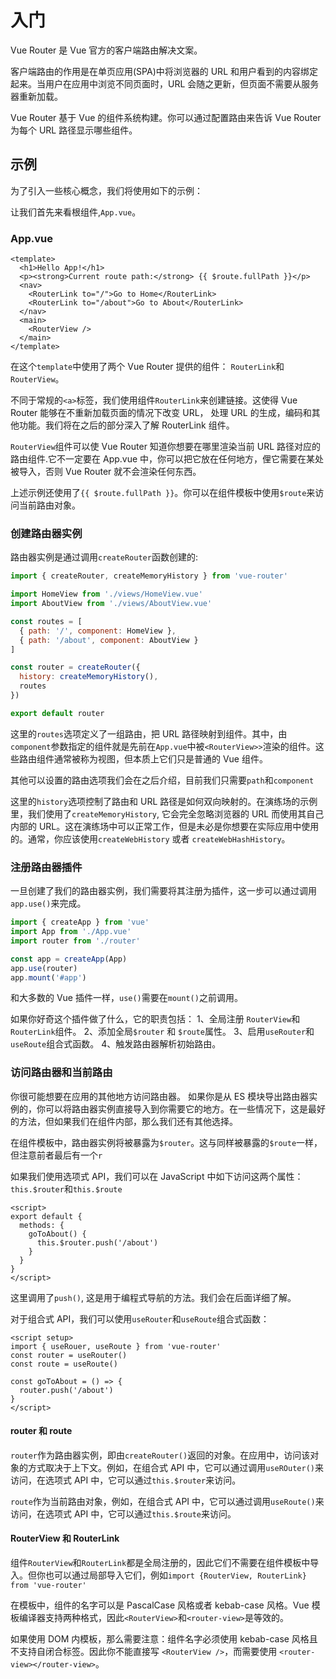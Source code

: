 # 入门

Vue Router 是 Vue 官方的客户端路由解决文案。

客户端路由的作用是在单页应用(SPA)中将浏览器的 URL 和用户看到的内容绑定起来。当用户在应用中浏览不同页面时，URL 会随之更新，但页面不需要从服务器重新加载。

Vue Router 基于 Vue 的组件系统构建。你可以通过配置路由来告诉 Vue Router 为每个 URL 路径显示哪些组件。

## 示例

为了引入一些核心概念，我们将使用如下的示例：

让我们首先来看根组件,`App.vue`。

### App.vue

```vue
<template>
  <h1>Hello App!</h1>
  <p><strong>Current route path:</strong> {{ $route.fullPath }}</p>
  <nav>
    <RouterLink to="/">Go to Home</RouterLink>
    <RouterLink to="/about">Go to About</RouterLink>
  </nav>
  <main>
    <RouterView />
  </main>
</template>
```

在这个`template`中使用了两个 Vue Router 提供的组件： `RouterLink`和`RouterView`。

不同于常规的`<a>`标签，我们使用组件`RouterLink`来创建链接。这使得 Vue Router 能够在不重新加载页面的情况下改变 URL， 处理 URL 的生成，编码和其他功能。我们将在之后的部分深入了解 RouterLink 组件。

`RouterView`组件可以使 Vue Router 知道你想要在哪里渲染当前 URL 路径对应的路由组件.它不一定要在 App.vue 中，你可以把它放在任何地方，俚它需要在某处被导入，否则 Vue Router 就不会渲染任何东西。

上述示例还使用了`{{ $route.fullPath }}`。你可以在组件模板中使用`$route`来访问当前路由对象。

### 创建路由器实例

路由器实例是通过调用`createRouter`函数创建的:

```js
import { createRouter, createMemoryHistory } from 'vue-router'

import HomeView from './views/HomeView.vue'
import AboutView from './views/AboutView.vue'

const routes = [
  { path: '/', component: HomeView },
  { path: '/about', component: AboutView }
]

const router = createRouter({
  history: createMemoryHistory(),
  routes
})

export default router
```

这里的`routes`选项定义了一组路由，把 URL 路径映射到组件。其中，由`component`参数指定的组件就是先前在`App.vue`中被`<RouterView>>`渲染的组件。这些路由组件通常被称为视图，但本质上它们只是普通的 Vue 组件。

其他可以设置的路由选项我们会在之后介绍，目前我们只需要`path`和`component`

这里的`history`选项控制了路由和 URL 路径是如何双向映射的。在演练场的示例里，我们使用了`createMemoryHistory`, 它会完全忽略浏览器的 URL 而使用其自己内部的 URL。这在演练场中可以正常工作，但是未必是你想要在实际应用中使用的。通常，你应该使用`createWebHistory` 或者 `createWebHashHistory`。

### 注册路由器插件

一旦创建了我们的路由器实例，我们需要将其注册为插件，这一步可以通过调用`app.use()`来完成。

```js
import { createApp } from 'vue'
import App from './App.vue'
import router from './router'

const app = createApp(App)
app.use(router)
app.mount('#app')
```

和大多数的 Vue 插件一样，`use()`需要在`mount()`之前调用。

如果你好奇这个插件做了什么，它的职责包括：
1、全局注册 `RouterView`和 `RouterLink`组件。
2、添加全局`$router` 和 `$route`属性。
3、启用`useRouter`和`useRoute`组合式函数。
4、触发路由器解析初始路由。

### 访问路由器和当前路由

你很可能想要在应用的其他地方访问路由器。
如果你是从 ES 模块导出路由器实例的，你可以将路由器实例直接导入到你需要它的地方。在一些情况下，这是最好的方法，但如果我们在组件内部，那么我们还有其他选择。

在组件模板中，路由器实例将被暴露为`$router`。这与同样被暴露的`$route`一样，但注意前者最后有一个`r`

如果我们使用选项式 API，我们可以在 JavaScript 中如下访问这两个属性：`this.$router`和`this.$route`

```vue
<script>
export default {
  methods: {
    goToAbout() {
      this.$router.push('/about')
    }
  }
}
</script>
```

这里调用了`push()`, 这是用于编程式导航的方法。我们会在后面详细了解。

对于组合式 API，我们可以使用`useRouter`和`useRoute`组合式函数：

```vue
<script setup>
import { useRouer, useRoute } from 'vue-router'
const router = useRouter()
const route = useRoute()

const goToAbout = () => {
  router.push('/about')
}
</script>
```

#### router 和 route

`router`作为路由器实例，即由`createRouter()`返回的对象。在应用中，访问该对象的方式取决于上下文。例如，在组合式 API 中，它可以通过调用`useROuter()`来访问，在选项式 API 中，它可以通过`this.$router`来访问。

`route`作为当前路由对象，例如，在组合式 API 中，它可以通过调用`useRoute()`来访问，在选项式 API 中，它可以通过`this.$route`来访问。

#### RouterView 和 RouterLink

组件`RouterView`和`RouterLink`都是全局注册的，因此它们不需要在组件模板中导入。但你也可以通过局部导入它们，例如`import {RouterView, RouterLink} from 'vue-router'`

在模板中，组件的名字可以是 PascalCase 风格或者 kebab-case 风格。Vue 模板编译器支持两种格式，因此`<RouterView>`和`<router-view>`是等效的。

如果使用 DOM 内模板，那么需要注意：组件名字必须使用 kebab-case 风格且不支持自闭合标签。因此你不能直接写 `<RouterView />`，而需要使用 `<router-view></router-view>`。
